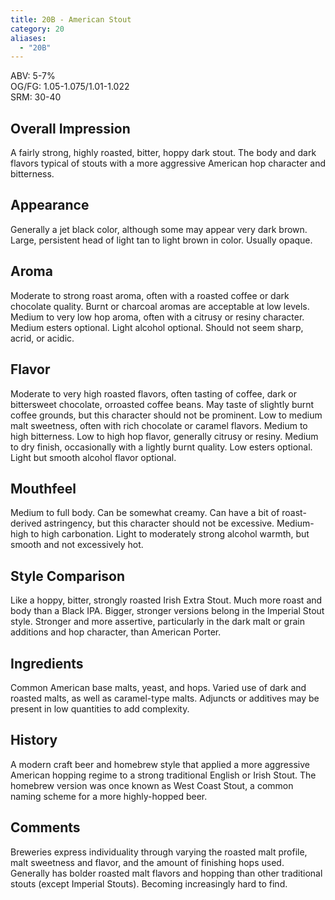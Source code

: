 ```yaml
---
title: 20B - American Stout
category: 20
aliases: 
  - "20B"
---
```


ABV: 5-7%  
OG/FG: 1.05-1.075/1.01-1.022  
SRM: 30-40  

## Overall Impression
A fairly strong, highly roasted, bitter, hoppy dark stout. The body and dark flavors typical of stouts with a more aggressive American hop character and bitterness.

## Appearance
Generally a jet black color, although some may appear very dark brown. Large, persistent head of light tan to light brown in color. Usually opaque.

## Aroma
Moderate to strong roast aroma, often with a roasted coffee or dark chocolate quality. Burnt or charcoal aromas are acceptable at low levels. Medium to very low hop aroma, often with a citrusy or resiny character. Medium esters optional. Light alcohol optional. Should not seem sharp, acrid, or acidic.

## Flavor
Moderate to very high roasted flavors, often tasting of coffee, dark or bittersweet chocolate, orroasted coffee beans. May taste of slightly burnt coffee grounds, but this character should not be prominent. Low to medium malt sweetness, often with rich chocolate or caramel flavors. Medium to high bitterness. Low to high hop flavor, generally citrusy or resiny. Medium to dry finish, occasionally with a lightly burnt quality. Low esters optional. Light but smooth alcohol flavor optional.

## Mouthfeel
Medium to full body. Can be somewhat creamy. Can have a bit of roast-derived astringency, but this character should not be excessive. Medium-high to high carbonation. Light to moderately strong alcohol warmth, but smooth and not excessively hot.

## Style Comparison
Like a hoppy, bitter, strongly roasted Irish Extra Stout. Much more roast and body than a Black IPA. Bigger, stronger versions belong in the Imperial Stout style. Stronger and more assertive, particularly in the dark malt or grain additions and hop character, than American Porter.

## Ingredients
Common American base malts, yeast, and hops. Varied use of dark and roasted malts, as well as caramel-type malts. Adjuncts or additives may be present in low quantities to add complexity.

## History
A modern craft beer and homebrew style that applied a more aggressive American hopping regime to a strong traditional English or Irish Stout. The homebrew version was once known as West Coast Stout, a common naming scheme for a more highly-hopped beer.

## Comments
Breweries express individuality through varying the roasted malt profile, malt sweetness and flavor, and the amount of finishing hops used. Generally has bolder roasted malt flavors and hopping than other traditional stouts (except Imperial Stouts). Becoming increasingly hard to find.